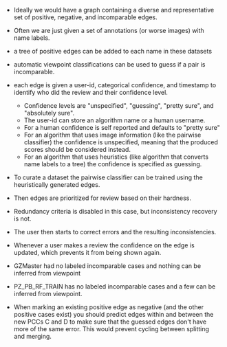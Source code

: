 

* Ideally we would have a graph containing a diverse and representative set of
  positive, negative, and incomparable edges.

* Often we are just given a set of annotations (or worse images) with name
  labels.

* a tree of positive edges can be added to each name in these datasets
* automatic viewpoint classifications can be used to guess if a pair is
  incomparable.

* each edge is given a user-id, categorical confidence, and timestamp to
  identify who did the review and their confidence level. 
    * Confidence levels are "unspecified", "guessing", "pretty sure", and "absolutely sure".
    * The user-id can store an algorithm name or a human username.
    * For a human confidence is self reported and defaults to "pretty sure"
    * For an algorithm that uses image information (like the pairwise classifier) the confidence is unspecified, meaning that the produced scores should be considered instead.
    * For an algorithm that uses heuristics (like algorithm that converts name labels to a tree) the confidence is specified as guessing.

* To curate a dataset the pairwise classifier can be trained using the heuristically generated edges.
* Then edges are prioritized for review based on their hardness. 
* Redundancy criteria is disabled in this case, but inconsistency recovery is not.
* The user then starts to correct errors and the resulting inconsistencies. 
* Whenever a user makes a review the confidence on the edge is updated, which
  prevents it from being shown again.


* GZMaster had no labeled incomparable cases and nothing can be inferred from
  viewpoint
* PZ_PB_RF_TRAIN has no labeled incomparable cases and a few can be inferred
  from viewpoint.


* When marking an existing positive edge as negative (and the other positive
  cases exist) you should predict edges within and between the new PCCs C and D
to make sure that the guessed edges don't have more of the same error.
This would prevent cycling between splitting and merging.
